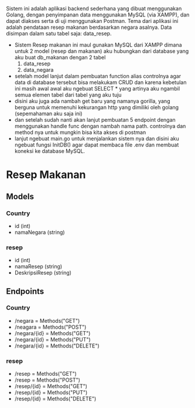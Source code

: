 Sistem ini adalah aplikasi backend sederhana yang dibuat menggunakan Golang, dengan penyimpanan data menggunakan MySQL (via XAMPP), dan dapat diakses serta di  uji menggunakan Postman.
Tema dari aplikasi ini adalah pendataan resep makanan berdasarkan negara asalnya. Data disimpan dalam satu tabel saja: data_resep.

- Sistem Resep makanan ini maul gunakan MySQL dari XAMPP dimana untuk 2 model (resep dan makanan) aku hubungkan dari database yang aku buat db_makanan dengan 2 tabel
    1. data_resep
    2. data_negara
- setelah model lanjut dalam pembuatan function alias controlnya agar data di database tersebut bisa melakukam CRUD dan karena kebetulan ini masih awal awal aku ngebuat SELECT * yang artinya
  aku ngambil semua elemen tabel dari tabel yang aku tuju
- disini aku juga ada nambah get baru yang namanya gorilla, yang berguna untuk memenuhi kekurangan http yang dimiliki oleh golang (sepemahaman aku saja ini)
- dan setelah sudah nanti akan lanjut pembuatan 5 endpoint dengan menggunakan handle func dengan nambah nama path. controlnya dan method nya untuk mungkin bisa kita akses
  di postman
- lanjut ngebuat main.go untuk menjalankan sistem nya dan disini aku ngebuat fungsi InitDB() agar dapat membaca file .env dan membuat koneksi ke database MySQL.

# Resep Makanan

## Models
### Country
- id (int)
- namaNegara (string)

### resep
- id (int)
- namaResep (string)
- DeskripsiResep (string)

## Endpoints
### Country
- /negara = Methods("GET")
- /neagara = Methods("POST")
- /negara/{id} = Methods("GET")
- /negara/{id} = Methods("PUT")
- /negara/{id} = Methods("DELETE")

### resep
- /resep = Methods("GET")
- /resep = Methods("POST")
- /resep/{id} = Methods("GET")
- /resep/{id} = Methods("PUT")
- /resep/{id} = Methods("DELETE")
 
